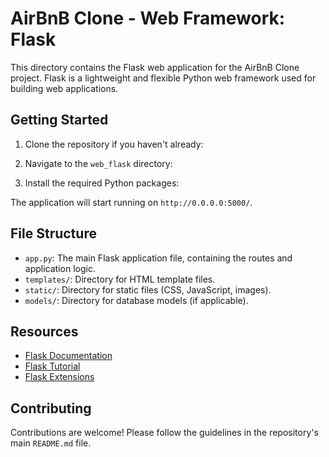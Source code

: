 # AirBnB Clone - Web Framework: Flask

This directory contains the Flask web application for the AirBnB Clone project. Flask is a lightweight and flexible Python web framework used for building web applications.

## Getting Started

1. Clone the repository if you haven't already:

2. Navigate to the `web_flask` directory:

3. Install the required Python packages:



The application will start running on `http://0.0.0.0:5000/`.

## File Structure

- `app.py`: The main Flask application file, containing the routes and application logic.
- `templates/`: Directory for HTML template files.
- `static/`: Directory for static files (CSS, JavaScript, images).
- `models/`: Directory for database models (if applicable).

## Resources

- [Flask Documentation](https://flask.palletsprojects.com/en/1.1.x/)
- [Flask Tutorial](https://flask.palletsprojects.com/en/1.1.x/tutorial/)
- [Flask Extensions](https://flask.palletsprojects.com/en/1.1.x/extensions/)

## Contributing

Contributions are welcome! Please follow the guidelines in the repository's main `README.md` file.
